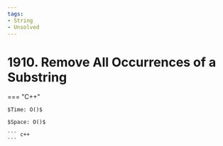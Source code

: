 ```yaml
---
tags:
- String
- Unsolved
---
```



# 1910. Remove All Occurrences of a Substring

=== "C++"

    $Time: O()$

    $Space: O()$

    ``` c++
    ```